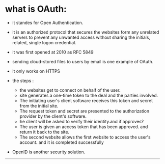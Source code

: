 # what is OAuth:
- it standes for Open Authentication. 

- it is an authorized protocol that secures the websites form any unrelated servers to prevent any unwanted access without sharing the initials, related, single logon credential.

- it was first opened at 2010 as  RFC 5849

- sending cloud-stored files to users by email is one example of OAuth.

- it only works on HTTPS

- the steps :
    - the websites get to connect on behalf of the user.
    - site generates a one-time token to the deal and the parties involved.
    - The initiating user's client software receives this token and secret from the initial site.
    - The request token and secret are presented to the authorization provider by the client's software.
    - he client will be asked to verify their identity.and if approves?
    - The user is given an access token that has been approved. and return it back to the site.
    - The second website allows the first website to access the user's account. and it is completed successfully 

- OpenID is another security solution.

--------------------------

